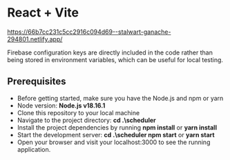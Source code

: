 # React + Vite
https://66b7cc231c5cc2916c094d69--stalwart-ganache-294801.netlify.app/

Firebase configuration keys are directly included in the code rather than being stored in environment variables, which can be useful for local testing. 

## Prerequisites
* Before getting started, make sure you have the Node.js and npm or yarn
* Node version: **Node.js v18.16.1**
* Clone this repository to your local machine
* Navigate to the project directory: **cd .\scheduler**
* Install the project dependencies by running **npm install** or **yarn install**
* Start the development server: **cd .\scheduler npm start** or **yarn start**
* Open your browser and visit your localhost:3000 to see the running application.
